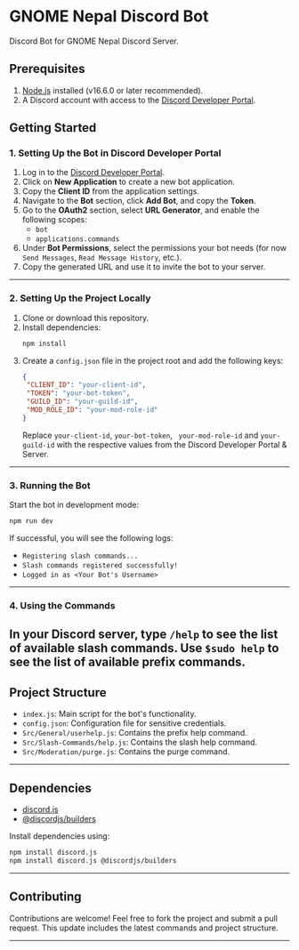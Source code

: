 # GNOME Nepal Discord Bot

Discord Bot for GNOME Nepal Discord Server.

## Prerequisites

1. [Node.js](https://nodejs.org/) installed (v16.6.0 or later recommended).
2. A Discord account with access to the [Discord Developer Portal](https://discord.com/developers/applications).

## Getting Started

### 1. Setting Up the Bot in Discord Developer Portal

1. Log in to the [Discord Developer Portal](https://discord.com/developers/applications).
2. Click on **New Application** to create a new bot application.
3. Copy the **Client ID** from the application settings.
4. Navigate to the **Bot** section, click **Add Bot**, and copy the **Token**.
5. Go to the **OAuth2** section, select **URL Generator**, and enable the following scopes:
    - `bot`
    - `applications.commands`
6. Under **Bot Permissions**, select the permissions your bot needs (for now `Send Messages`, `Read Message History`,
   etc.).
7. Copy the generated URL and use it to invite the bot to your server.

---

### 2. Setting Up the Project Locally

1. Clone or download this repository.
2. Install dependencies:
   ```bash
   npm install
   ```
3. Create a `config.json` file in the project root and add the following keys:
   ```json
   {
    "CLIENT_ID": "your-client-id",
    "TOKEN": "your-bot-token",
    "GUILD_ID": "your-guild-id",
    "MOD_ROLE_ID": "your-mod-role-id"
   }
   ```
   Replace `your-client-id`, `your-bot-token`, ` your-mod-role-id` and `your-guild-id` with the respective values from
   the Discord Developer Portal & Server.

---

### 3. Running the Bot

Start the bot in development mode:

```bash
npm run dev
```

If successful, you will see the following logs:

- `Registering slash commands...`
- `Slash commands registered successfully!`
- `Logged in as <Your Bot's Username>`

-----

### 4. Using the Commands

In your Discord server, type ```/help``` to see the list of available slash commands.
Use ```$sudo help``` to see the list of available prefix commands.
---

## Project Structure

- `index.js`: Main script for the bot's functionality.
- `config.json`: Configuration file for sensitive credentials.
- `Src/General/userhelp.js`: Contains the prefix help command.
- `Src/Slash-Commands/help.js`: Contains the slash help command.
- `Src/Moderation/purge.js`: Contains the purge command.

---

## Dependencies

- [discord.js](https://www.npmjs.com/package/discord.js)
- [@discordjs/builders](https://www.npmjs.com/package/@discordjs/builders)

Install dependencies using:

```bash
npm install discord.js
npm install discord.js @discordjs/builders
```

---

## Contributing

Contributions are welcome! Feel free to fork the project and submit a pull request.
This update includes the latest commands and project structure.

---
